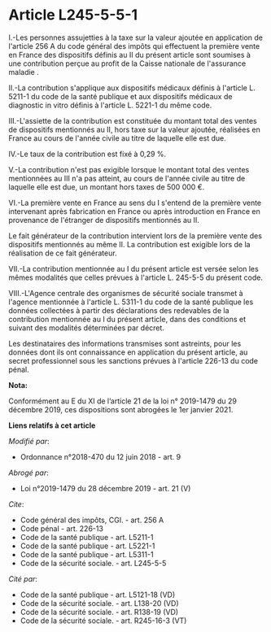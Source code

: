 # Article L245-5-5-1

I.-Les personnes assujetties à la taxe sur la valeur ajoutée en application de l'article 256 A du code général des impôts qui
effectuent la première vente en France des dispositifs définis au II du présent article sont soumises à une contribution
perçue au profit de la Caisse nationale de l'assurance maladie   . 

II.-La contribution s'applique aux dispositifs médicaux définis à l'article L. 5211-1 du code de la santé publique et aux
dispositifs médicaux de diagnostic in vitro définis à l'article L. 5221-1 du même code. 

III.-L'assiette de la contribution est constituée du montant total des ventes de dispositifs mentionnés au II, hors taxe sur
la valeur ajoutée, réalisées en France au cours de l'année civile au titre de laquelle elle est due. 

IV.-Le taux de la contribution est fixé à 0,29 %. 

V.-La contribution n'est pas exigible lorsque le montant total des ventes mentionnées au III n'a pas atteint, au cours de
l'année civile au titre de laquelle elle est due, un montant hors taxes de 500 000 €. 

VI.-La première vente en France au sens du I s'entend de la première vente intervenant après fabrication en France ou après
introduction en France en provenance de l'étranger de dispositifs mentionnés au II. 

Le fait générateur de la contribution intervient lors de la première vente des dispositifs mentionnés au même II. La
contribution est exigible lors de la réalisation de ce fait générateur. 

VII.-La contribution mentionnée au I du présent article est versée selon les mêmes modalités que celles prévues à l'article
L. 245-5-5 du présent code. 

VIII.-L'Agence centrale des organismes de sécurité sociale transmet à l'agence mentionnée à l'article L. 5311-1 du code de la
santé publique les données collectées à partir des déclarations des redevables de la contribution mentionnée au I du présent
article, dans des conditions et suivant des modalités déterminées par décret. 

Les destinataires des informations transmises sont astreints, pour les données dont ils ont connaissance en application du
présent article, au secret professionnel sous les sanctions prévues à l'article 226-13 du code pénal.

**Nota:**

Conformément au E du XI de l’article 21 de la loi n° 2019-1479 du 29 décembre 2019, ces dispositions sont abrogées le 1er
janvier 2021.

**Liens relatifs à cet article**

_Modifié par_:

  - Ordonnance n°2018-470 du 12 juin 2018 - art. 9

_Abrogé par_:

  - Loi n°2019-1479 du 28 décembre 2019 - art. 21 (V)

_Cite_:

  - Code général des impôts, CGI. - art. 256 A
  - Code pénal - art. 226-13
  - Code de la santé publique - art. L5211-1
  - Code de la santé publique - art. L5221-1
  - Code de la santé publique - art. L5311-1
  - Code de la sécurité sociale. - art. L245-5-5

_Cité par_:

  - Code de la santé publique - art. L5121-18 (VD)
  - Code de la sécurité sociale. - art. L138-20 (VD)
  - Code de la sécurité sociale. - art. R138-19 (VD)
  - Code de la sécurité sociale. - art. R245-16-3 (VT)
